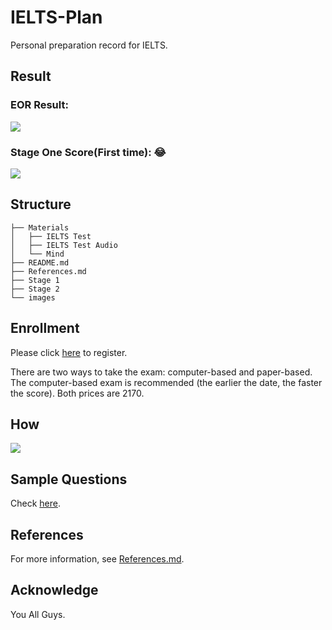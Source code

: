 # IELTS-Plan

Personal preparation record for IELTS.

## Result

### EOR Result:

![](https://github.com/i0Ek3/IELTS-PTE-Killer/IELTS-Killer/blob/main/images/eor.jpg)

### Stage One Score(First time): 😂

![](https://github.com/i0Ek3/IELTS-PTE-Killer/IELTS-Killer/blob/main/images/before.jpg)

## Structure

```Shell
├── Materials
│   ├── IELTS Test
│   ├── IELTS Test Audio
│   └── Mind
├── README.md
├── References.md
├── Stage 1
├── Stage 2
└── images
```

## Enrollment

Please click [here](https://ielts.neea.cn/?utm_source=chinaielts&utm_medium=banner&utm_campaign=chinaieltspromopilot&utm_id=chinaieltspromo&utm_term=chinaieltspromopilot&utm_content=chinaieltspromopilot) to register. 

There are two ways to take the exam: computer-based and paper-based. The computer-based exam is recommended (the earlier the date, the faster the score). Both prices are 2170.

## How

![](https://github.com/i0Ek3/IELTS-PTE-Killer/IELTS-Killer/blob/main/images/how.jpg)

## Sample Questions

Check [here](https://www.chinaielts.org/guide/sample_questions.shtml).

## References

For more information, see [References.md](https://github.com/i0Ek3/yasi/blob/main/References.md).


## Acknowledge

You All Guys.
